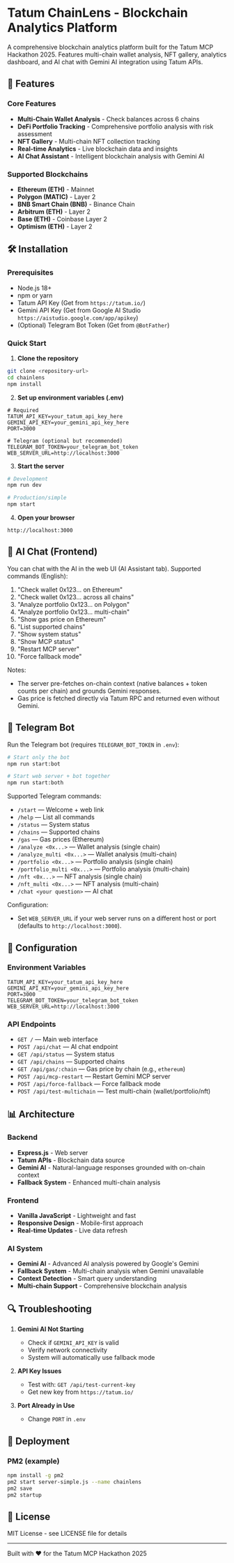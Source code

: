 # Tatum ChainLens - Blockchain Analytics Platform

A comprehensive blockchain analytics platform built for the Tatum MCP Hackathon 2025. Features multi-chain wallet analysis, NFT gallery, analytics dashboard, and AI chat with Gemini AI integration using Tatum APIs.

## 🚀 Features

### Core Features
- **Multi-Chain Wallet Analysis** - Check balances across 6 chains
- **DeFi Portfolio Tracking** - Comprehensive portfolio analysis with risk assessment
- **NFT Gallery** - Multi-chain NFT collection tracking
- **Real-time Analytics** - Live blockchain data and insights
- **AI Chat Assistant** - Intelligent blockchain analysis with Gemini AI

### Supported Blockchains
- **Ethereum (ETH)** - Mainnet
- **Polygon (MATIC)** - Layer 2
- **BNB Smart Chain (BNB)** - Binance Chain
- **Arbitrum (ETH)** - Layer 2
- **Base (ETH)** - Coinbase Layer 2
- **Optimism (ETH)** - Layer 2

## 🛠️ Installation

### Prerequisites
- Node.js 18+
- npm or yarn
- Tatum API Key (Get from `https://tatum.io/`)
- Gemini API Key (Get from Google AI Studio `https://aistudio.google.com/app/apikey`)
- (Optional) Telegram Bot Token (Get from `@BotFather`)

### Quick Start

1. **Clone the repository**
```bash
git clone <repository-url>
cd chainlens
npm install
```

2. **Set up environment variables (.env)**
```env
# Required
TATUM_API_KEY=your_tatum_api_key_here
GEMINI_API_KEY=your_gemini_api_key_here
PORT=3000

# Telegram (optional but recommended)
TELEGRAM_BOT_TOKEN=your_telegram_bot_token
WEB_SERVER_URL=http://localhost:3000
```

3. **Start the server**
```bash
# Development
npm run dev

# Production/simple
npm start
```

4. **Open your browser**
```
http://localhost:3000
```

## 🤖 AI Chat (Frontend)

You can chat with the AI in the web UI (AI Assistant tab). Supported commands (English):

1) "Check wallet 0x123... on Ethereum"
2) "Check wallet 0x123... across all chains"
3) "Analyze portfolio 0x123... on Polygon"
4) "Analyze portfolio 0x123... multi-chain"
5) "Show gas price on Ethereum"
6) "List supported chains"
7) "Show system status"
8) "Show MCP status"
9) "Restart MCP server"
10) "Force fallback mode"

Notes:
- The server pre-fetches on-chain context (native balances + token counts per chain) and grounds Gemini responses.
- Gas price is fetched directly via Tatum RPC and returned even without Gemini.

## 📱 Telegram Bot

Run the Telegram bot (requires `TELEGRAM_BOT_TOKEN` in `.env`):
```bash
# Start only the bot
npm run start:bot

# Start web server + bot together
npm run start:both
```

Supported Telegram commands:
- `/start` — Welcome + web link
- `/help` — List all commands
- `/status` — System status
- `/chains` — Supported chains
- `/gas` — Gas prices (Ethereum)
- `/analyze <0x...>` — Wallet analysis (single chain)
- `/analyze_multi <0x...>` — Wallet analysis (multi-chain)
- `/portfolio <0x...>` — Portfolio analysis (single chain)
- `/portfolio_multi <0x...>` — Portfolio analysis (multi-chain)
- `/nft <0x...>` — NFT analysis (single chain)
- `/nft_multi <0x...>` — NFT analysis (multi-chain)
- `/chat <your question>` — AI chat

Configuration:
- Set `WEB_SERVER_URL` if your web server runs on a different host or port (defaults to `http://localhost:3000`).

## 🔧 Configuration

### Environment Variables
```env
TATUM_API_KEY=your_tatum_api_key_here
GEMINI_API_KEY=your_gemini_api_key_here
PORT=3000
TELEGRAM_BOT_TOKEN=your_telegram_bot_token
WEB_SERVER_URL=http://localhost:3000
```

### API Endpoints
- `GET /` — Main web interface
- `POST /api/chat` — AI chat endpoint
- `GET /api/status` — System status
- `GET /api/chains` — Supported chains
- `GET /api/gas/:chain` — Gas price by chain (e.g., `ethereum`)
- `POST /api/mcp-restart` — Restart Gemini MCP server
- `POST /api/force-fallback` — Force fallback mode
- `POST /api/test-multichain` — Test multi-chain (wallet/portfolio/nft)

## 📊 Architecture

### Backend
- **Express.js** - Web server
- **Tatum APIs** - Blockchain data source
- **Gemini AI** - Natural-language responses grounded with on-chain context
- **Fallback System** - Enhanced multi-chain analysis

### Frontend
- **Vanilla JavaScript** - Lightweight and fast
- **Responsive Design** - Mobile-first approach
- **Real-time Updates** - Live data refresh

### AI System
- **Gemini AI** - Advanced AI analysis powered by Google's Gemini
- **Fallback System** - Multi-chain analysis when Gemini unavailable
- **Context Detection** - Smart query understanding
- **Multi-chain Support** - Comprehensive blockchain analysis

## 🔍 Troubleshooting

1. **Gemini AI Not Starting**
   - Check if `GEMINI_API_KEY` is valid
   - Verify network connectivity
   - System will automatically use fallback mode

2. **API Key Issues**
   - Test with: `GET /api/test-current-key`
   - Get new key from `https://tatum.io/`

3. **Port Already in Use**
   - Change `PORT` in `.env`

## 🚀 Deployment

### PM2 (example)
```bash
npm install -g pm2
pm2 start server-simple.js --name chainlens
pm2 save
pm2 startup
```

## 📄 License

MIT License - see LICENSE file for details

---

Built with ❤️ for the Tatum MCP Hackathon 2025